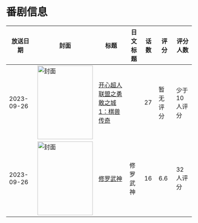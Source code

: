 # 番剧信息

|放送日期|封面|标题|日文标题|话数|评分|评分人数|
|---|---|---|---|---|---|---|
|2023-09-26|<img src="https://lain.bgm.tv/pic/cover/c/48/4e/460457_uQ1Kb.jpg" alt="封面" style="width:150px;height:200px;object-fit:cover;">|[开心超人联盟之勇敢之城1：棋兽传奇](https://bangumi.tv/subject/460457)||27|暂无评分|少于10人评分|
|2023-09-26|<img src="https://lain.bgm.tv/pic/cover/c/e1/cb/345827_tKy8B.jpg" alt="封面" style="width:150px;height:200px;object-fit:cover;">|[修罗武神](https://bangumi.tv/subject/345827)|修罗武神|16|6.6|32人评分|
